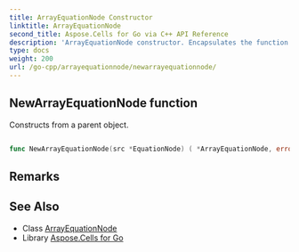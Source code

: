 ```yaml
---
title: ArrayEquationNode Constructor 
linktitle: ArrayEquationNode
second_title: Aspose.Cells for Go via C++ API Reference
description: 'ArrayEquationNode constructor. Encapsulates the function that represents newarrayequationnode in Go.'
type: docs
weight: 200
url: /go-cpp/arrayequationnode/newarrayequationnode/
---
```


## NewArrayEquationNode function

Constructs from a parent object.

```go

func NewArrayEquationNode(src *EquationNode) ( *ArrayEquationNode, error)

```

## Remarks


## See Also

* Class [ArrayEquationNode](../)
* Library [Aspose.Cells for Go](../../)
